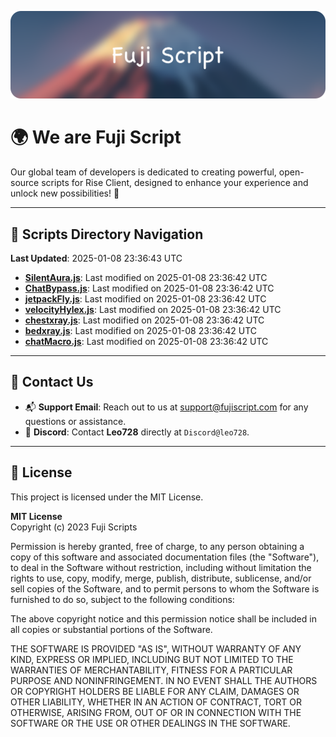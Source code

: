 ![Banner](.github/b.webp)

# 🌍 **We are Fuji Script**

Our global team of developers is dedicated to creating powerful, open-source scripts for Rise Client, designed to enhance your experience and unlock new possibilities! 🌟

---
<!-- SCRIPTS_NAVIGATION_START -->
## 📂 **Scripts Directory Navigation**

**Last Updated**: 2025-01-08 23:36:43 UTC

- **[SilentAura.js](scripts/SilentAura.js)**: Last modified on 2025-01-08 23:36:42 UTC
- **[ChatBypass.js](scripts/ChatBypass.js)**: Last modified on 2025-01-08 23:36:42 UTC
- **[jetpackFly.js](scripts/jetpackFly.js)**: Last modified on 2025-01-08 23:36:42 UTC
- **[velocityHylex.js](scripts/velocityHylex.js)**: Last modified on 2025-01-08 23:36:42 UTC
- **[chestxray.js](scripts/chestxray.js)**: Last modified on 2025-01-08 23:36:42 UTC
- **[bedxray.js](scripts/bedxray.js)**: Last modified on 2025-01-08 23:36:42 UTC
- **[chatMacro.js](scripts/chatMacro.js)**: Last modified on 2025-01-08 23:36:42 UTC

<!-- SCRIPTS_NAVIGATION_END -->

---

## 💬 **Contact Us**  
- 📬 **Support Email**: Reach out to us at [support@fujiscript.com](mailto:support@fujiscript.com) for any questions or assistance.  
- 💬 **Discord**: Contact **Leo728** directly at `Discord@leo728`.

---

## 📜 **License**

This project is licensed under the MIT License.  

**MIT License**  
Copyright (c) 2023 Fuji Scripts  

Permission is hereby granted, free of charge, to any person obtaining a copy of this software and associated documentation files (the "Software"), to deal in the Software without restriction, including without limitation the rights to use, copy, modify, merge, publish, distribute, sublicense, and/or sell copies of the Software, and to permit persons to whom the Software is furnished to do so, subject to the following conditions:  

The above copyright notice and this permission notice shall be included in all copies or substantial portions of the Software.  

THE SOFTWARE IS PROVIDED "AS IS", WITHOUT WARRANTY OF ANY KIND, EXPRESS OR IMPLIED, INCLUDING BUT NOT LIMITED TO THE WARRANTIES OF MERCHANTABILITY, FITNESS FOR A PARTICULAR PURPOSE AND NONINFRINGEMENT. IN NO EVENT SHALL THE AUTHORS OR COPYRIGHT HOLDERS BE LIABLE FOR ANY CLAIM, DAMAGES OR OTHER LIABILITY, WHETHER IN AN ACTION OF CONTRACT, TORT OR OTHERWISE, ARISING FROM, OUT OF OR IN CONNECTION WITH THE SOFTWARE OR THE USE OR OTHER DEALINGS IN THE SOFTWARE.  
